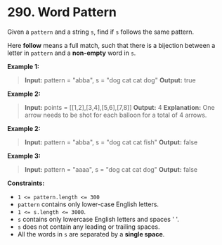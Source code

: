 # 290. Word Pattern

Given a `pattern` and a string `s`, find if `s` follows the same pattern.

Here **follow** means a full match, such that there is a bijection between a letter in `pattern` and a **non-empty** word in `s`.


**Example 1:**
> **Input:** pattern = "abba", s = "dog cat cat dog"
> **Output:** true


**Example 2:**
> **Input:** points = [[1,2],[3,4],[5,6],[7,8]]
> **Output:** 4
> **Explanation:** One arrow needs to be shot for each balloon for a total of 4 arrows.


**Example 2:**
> **Input:** pattern = "abba", s = "dog cat cat fish"
> **Output:** false


**Example 3:**
> **Input:** pattern = "aaaa", s = "dog cat cat dog"
> **Output:** false


**Constraints:**
* `1 <= pattern.length <= 300`
* `pattern` contains only lower-case English letters.
* `1 <= s.length <= 3000`.
* `s` contains only lowercase English letters and spaces ' '.
* `s` does not contain any leading or trailing spaces.
* All the words in `s` are separated by a **single space**.